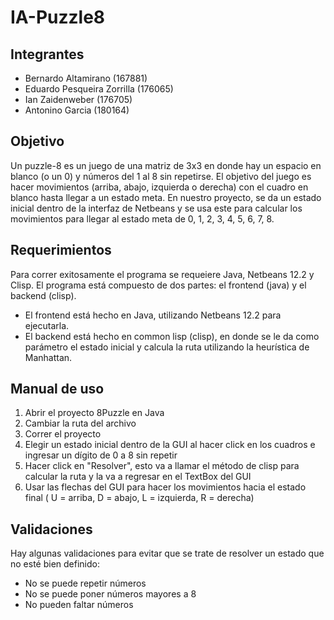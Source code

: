 # IA-Puzzle8
## Integrantes
- Bernardo Altamirano (167881)
- Eduardo Pesqueira Zorrilla (176065)
- Ian Zaidenweber (176705)
- Antonino Garcia (180164)

## Objetivo
Un puzzle-8 es un juego de una matriz de 3x3 en donde hay un espacio en blanco (o un 0) y números del 1 al 8 sin repetirse. El objetivo del juego es hacer movimientos (arriba, abajo, izquierda o derecha) con el cuadro en blanco hasta llegar a un estado meta.
En nuestro proyecto, se da un estado inicial dentro de la interfaz de Netbeans y se usa este para calcular los movimientos para llegar al estado meta de 0, 1, 2, 3, 4, 5, 6, 7, 8.

## Requerimientos
Para correr exitosamente el programa se requeiere Java, Netbeans 12.2 y Clisp. 
El programa está compuesto de dos partes: el frontend (java) y el backend (clisp). 
- El frontend está hecho en Java, utilizando Netbeans 12.2 para ejecutarla.
- El backend está hecho en common lisp (clisp), en donde se le da como parámetro el estado inicial y calcula la ruta utilizando la heurística de Manhattan.

## Manual de uso
1. Abrir el proyecto 8Puzzle en Java
2. Cambiar la ruta del archivo 
3. Correr el proyecto
4. Elegir un estado inicial dentro de la GUI al hacer click en los cuadros e ingresar un dígito de 0 a 8 sin repetir
5. Hacer click en "Resolver", esto va a llamar el método de clisp para calcular la ruta y la va a regresar en el TextBox del GUI
6. Usar las flechas del GUI para hacer los movimientos hacia el estado final ( U = arriba, D = abajo, L = izquierda, R = derecha)

## Validaciones
Hay algunas validaciones para evitar que se trate de resolver un estado que no esté bien definido:
- No se puede repetir números
- No se puede poner números mayores a 8
- No pueden faltar números
